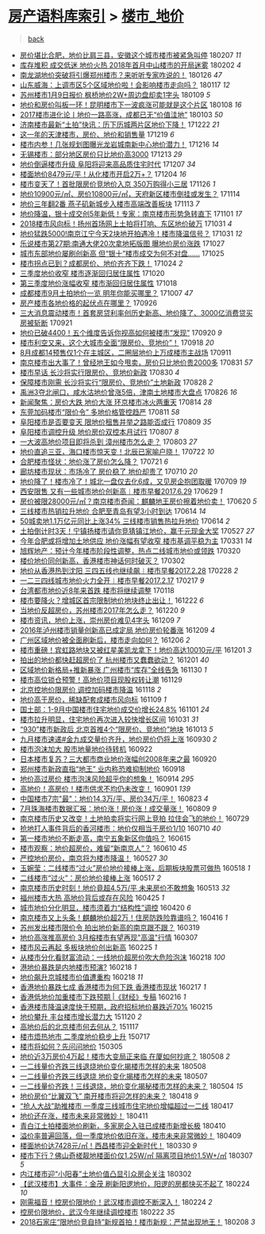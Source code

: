 [房产语料库索引](../../README.md)  > [楼市_地价](楼市_地价.md)
====
> [back](../README.md)

- [房价堪比合肥，地价比肩三县，安徽这个城市楼市被紧急叫停](http://jkwz.applinzi.com/ittc/7067484651071734790.html#%E6%88%BF%E4%BB%B7%E5%A0%AA%E6%AF%94%E5%90%88%E8%82%A5%EF%BC%8C%E5%9C%B0%E4%BB%B7%E6%AF%94%E8%82%A9%E4%B8%89%E5%8E%BF%EF%BC%8C%E5%AE%89%E5%BE%BD%E8%BF%99%E4%B8%AA%E5%9F%8E%E5%B8%82%E6%A5%BC%E5%B8%82%E8%A2%AB%E7%B4%A7%E6%80%A5%E5%8F%AB%E5%81%9C) 180207 *11* 
- [库存堆积 成交低迷 地价火热 2018年首月中山楼市的开局迷雾](http://jkwz.applinzi.com/ittc/7065445100434228230.html#%E5%BA%93%E5%AD%98%E5%A0%86%E7%A7%AF+%E6%88%90%E4%BA%A4%E4%BD%8E%E8%BF%B7+%E5%9C%B0%E4%BB%B7%E7%81%AB%E7%83%AD+2018%E5%B9%B4%E9%A6%96%E6%9C%88%E4%B8%AD%E5%B1%B1%E6%A5%BC%E5%B8%82%E7%9A%84%E5%BC%80%E5%B1%80%E8%BF%B7%E9%9B%BE) 180202 *4* 
- [南龙湖地价突破将引爆郑州楼市？来听听专家咋说的！](http://jkwz.applinzi.com/ittc/7062474820183147526.html#%E5%8D%97%E9%BE%99%E6%B9%96%E5%9C%B0%E4%BB%B7%E7%AA%81%E7%A0%B4%E5%B0%86%E5%BC%95%E7%88%86%E9%83%91%E5%B7%9E%E6%A5%BC%E5%B8%82%EF%BC%9F%E6%9D%A5%E5%90%AC%E5%90%AC%E4%B8%93%E5%AE%B6%E5%92%8B%E8%AF%B4%E7%9A%84%EF%BC%81) 180126 *47* 
- [山东威海：上调市区5个区域地价啦！会影响楼市走向吗？](http://jkwz.applinzi.com/ittc/7059493993467872272.html#%E5%B1%B1%E4%B8%9C%E5%A8%81%E6%B5%B7%EF%BC%9A%E4%B8%8A%E8%B0%83%E5%B8%82%E5%8C%BA5%E4%B8%AA%E5%8C%BA%E5%9F%9F%E5%9C%B0%E4%BB%B7%E5%95%A6%EF%BC%81%E4%BC%9A%E5%BD%B1%E5%93%8D%E6%A5%BC%E5%B8%82%E8%B5%B0%E5%90%91%E5%90%97%EF%BC%9F) 180117 *12* 
- [苏州楼市1月9日报价 枫桥地价2W+周边盘却卖1字头](http://jkwz.applinzi.com/ittc/7056488926548591623.html#%E8%8B%8F%E5%B7%9E%E6%A5%BC%E5%B8%821%E6%9C%889%E6%97%A5%E6%8A%A5%E4%BB%B7+%E6%9E%AB%E6%A1%A5%E5%9C%B0%E4%BB%B72W%2B%E5%91%A8%E8%BE%B9%E7%9B%98%E5%8D%B4%E5%8D%961%E5%AD%97%E5%A4%B4) 180109 *5* 
- [地价和房价叫板一环！昆明楼市下一波疯涨可能就是这个片区](http://jkwz.applinzi.com/ittc/7056189653349041159.html#%E5%9C%B0%E4%BB%B7%E5%92%8C%E6%88%BF%E4%BB%B7%E5%8F%AB%E6%9D%BF%E4%B8%80%E7%8E%AF%EF%BC%81%E6%98%86%E6%98%8E%E6%A5%BC%E5%B8%82%E4%B8%8B%E4%B8%80%E6%B3%A2%E7%96%AF%E6%B6%A8%E5%8F%AF%E8%83%BD%E5%B0%B1%E6%98%AF%E8%BF%99%E4%B8%AA%E7%89%87%E5%8C%BA) 180108 *16* 
- [2017楼市进化论丨地价一路高涨，成都已无“价值洼地”](http://jkwz.applinzi.com/ittc/7054457093728240657.html#2017%E6%A5%BC%E5%B8%82%E8%BF%9B%E5%8C%96%E8%AE%BA%E4%B8%A8%E5%9C%B0%E4%BB%B7%E4%B8%80%E8%B7%AF%E9%AB%98%E6%B6%A8%EF%BC%8C%E6%88%90%E9%83%BD%E5%B7%B2%E6%97%A0%E2%80%9C%E4%BB%B7%E5%80%BC%E6%B4%BC%E5%9C%B0%E2%80%9D) 180103 *50* 
- [济南楼市最新“土拍”快讯：历下历城两片区地价下降！](http://jkwz.applinzi.com/ittc/7049982452984972304.html#%E6%B5%8E%E5%8D%97%E6%A5%BC%E5%B8%82%E6%9C%80%E6%96%B0%E2%80%9C%E5%9C%9F%E6%8B%8D%E2%80%9D%E5%BF%AB%E8%AE%AF%EF%BC%9A%E5%8E%86%E4%B8%8B%E5%8E%86%E5%9F%8E%E4%B8%A4%E7%89%87%E5%8C%BA%E5%9C%B0%E4%BB%B7%E4%B8%8B%E9%99%8D%EF%BC%81) 171222 *21* 
- [这一年的天津楼市，房价、地价和销售量](http://jkwz.applinzi.com/ittc/7048734616070915088.html#%E8%BF%99%E4%B8%80%E5%B9%B4%E7%9A%84%E5%A4%A9%E6%B4%A5%E6%A5%BC%E5%B8%82%EF%BC%8C%E6%88%BF%E4%BB%B7%E3%80%81%E5%9C%B0%E4%BB%B7%E5%92%8C%E9%94%80%E5%94%AE%E9%87%8F) 171219 *6* 
- [楼市内参！几张规划图曝光龙岩城南新中心地价潜力！](http://jkwz.applinzi.com/ittc/7047616716010423313.html#%E6%A5%BC%E5%B8%82%E5%86%85%E5%8F%82%EF%BC%81%E5%87%A0%E5%BC%A0%E8%A7%84%E5%88%92%E5%9B%BE%E6%9B%9D%E5%85%89%E9%BE%99%E5%B2%A9%E5%9F%8E%E5%8D%97%E6%96%B0%E4%B8%AD%E5%BF%83%E5%9C%B0%E4%BB%B7%E6%BD%9C%E5%8A%9B%EF%BC%81) 171216 *14* 
- [无锡楼市：部分地区房价只比地价高3000](http://jkwz.applinzi.com/ittc/7046530255152481297.html#%E6%97%A0%E9%94%A1%E6%A5%BC%E5%B8%82%EF%BC%9A%E9%83%A8%E5%88%86%E5%9C%B0%E5%8C%BA%E6%88%BF%E4%BB%B7%E5%8F%AA%E6%AF%94%E5%9C%B0%E4%BB%B7%E9%AB%983000) 171213 *29* 
- [地价倒逼楼市升级 阜阳将迎来高品质住宅时代](http://jkwz.applinzi.com/ittc/7044355393810072593.html#%E5%9C%B0%E4%BB%B7%E5%80%92%E9%80%BC%E6%A5%BC%E5%B8%82%E5%8D%87%E7%BA%A7+%E9%98%9C%E9%98%B3%E5%B0%86%E8%BF%8E%E6%9D%A5%E9%AB%98%E5%93%81%E8%B4%A8%E4%BD%8F%E5%AE%85%E6%97%B6%E4%BB%A3) 171207 *34* 
- [楼面地价8479元/平！从化楼市开启2万+？](http://jkwz.applinzi.com/ittc/7043283920743826449.html#%E6%A5%BC%E9%9D%A2%E5%9C%B0%E4%BB%B78479%E5%85%83%2F%E5%B9%B3%EF%BC%81%E4%BB%8E%E5%8C%96%E6%A5%BC%E5%B8%82%E5%BC%80%E5%90%AF2%E4%B8%87%2B%EF%BC%9F) 171204 *16* 
- [楼市变天了！首批限房价竞地价入京 350万购得小三居](http://jkwz.applinzi.com/ittc/7040299680280347664.html#%E6%A5%BC%E5%B8%82%E5%8F%98%E5%A4%A9%E4%BA%86%EF%BC%81%E9%A6%96%E6%89%B9%E9%99%90%E6%88%BF%E4%BB%B7%E7%AB%9E%E5%9C%B0%E4%BB%B7%E5%85%A5%E4%BA%AC+350%E4%B8%87%E8%B4%AD%E5%BE%97%E5%B0%8F%E4%B8%89%E5%B1%85) 171126 *1* 
- [地价10900元/㎡、房价10800元/㎡，天府新区楼市倒挂或发生？](http://jkwz.applinzi.com/ittc/7035852676078765073.html#%E5%9C%B0%E4%BB%B710900%E5%85%83%2F%E3%8E%A1%E3%80%81%E6%88%BF%E4%BB%B710800%E5%85%83%2F%E3%8E%A1%EF%BC%8C%E5%A4%A9%E5%BA%9C%E6%96%B0%E5%8C%BA%E6%A5%BC%E5%B8%82%E5%80%92%E6%8C%82%E6%88%96%E5%8F%91%E7%94%9F%EF%BC%9F) 171114  
- [地价三年翻2番 燕子矶新城步入楼市高端改善板块](http://jkwz.applinzi.com/ittc/7035487577438684176.html#%E5%9C%B0%E4%BB%B7%E4%B8%89%E5%B9%B4%E7%BF%BB2%E7%95%AA+%E7%87%95%E5%AD%90%E7%9F%B6%E6%96%B0%E5%9F%8E%E6%AD%A5%E5%85%A5%E6%A5%BC%E5%B8%82%E9%AB%98%E7%AB%AF%E6%94%B9%E5%96%84%E6%9D%BF%E5%9D%97) 171113 *7* 
- [地价降温，银十成交创5年新低！专家：南京楼市形势急转直下](http://jkwz.applinzi.com/ittc/7030992514255946769.html#%E5%9C%B0%E4%BB%B7%E9%99%8D%E6%B8%A9%EF%BC%8C%E9%93%B6%E5%8D%81%E6%88%90%E4%BA%A4%E5%88%9B5%E5%B9%B4%E6%96%B0%E4%BD%8E%EF%BC%81%E4%B8%93%E5%AE%B6%EF%BC%9A%E5%8D%97%E4%BA%AC%E6%A5%BC%E5%B8%82%E5%BD%A2%E5%8A%BF%E6%80%A5%E8%BD%AC%E7%9B%B4%E4%B8%8B) 171101 *17* 
- [2018楼市风向标！扬州首场网上土拍将打响、东区地价破万](http://jkwz.applinzi.com/ittc/7030631808817955856.html#2018%E6%A5%BC%E5%B8%82%E9%A3%8E%E5%90%91%E6%A0%87%EF%BC%81%E6%89%AC%E5%B7%9E%E9%A6%96%E5%9C%BA%E7%BD%91%E4%B8%8A%E5%9C%9F%E6%8B%8D%E5%B0%86%E6%89%93%E5%93%8D%E3%80%81%E4%B8%9C%E5%8C%BA%E5%9C%B0%E4%BB%B7%E7%A0%B4%E4%B8%87) 171031 *4* 
- [地价猛跌5000!南京江宁今天2块地开拍遇冷！楼市降温信号？](http://jkwz.applinzi.com/ittc/7030620136866841617.html#%E5%9C%B0%E4%BB%B7%E7%8C%9B%E8%B7%8C5000%21%E5%8D%97%E4%BA%AC%E6%B1%9F%E5%AE%81%E4%BB%8A%E5%A4%A92%E5%9D%97%E5%9C%B0%E5%BC%80%E6%8B%8D%E9%81%87%E5%86%B7%EF%BC%81%E6%A5%BC%E5%B8%82%E9%99%8D%E6%B8%A9%E4%BF%A1%E5%8F%B7%EF%BC%9F) 171031 *12* 
- [乐说楼市第27期:南通大佬20次拿地拓版图 曝地价房价涨跌](http://jkwz.applinzi.com/ittc/7029125130599531537.html#%E4%B9%90%E8%AF%B4%E6%A5%BC%E5%B8%82%E7%AC%AC27%E6%9C%9F%3A%E5%8D%97%E9%80%9A%E5%A4%A7%E4%BD%AC20%E6%AC%A1%E6%8B%BF%E5%9C%B0%E6%8B%93%E7%89%88%E5%9B%BE+%E6%9B%9D%E5%9C%B0%E4%BB%B7%E6%88%BF%E4%BB%B7%E6%B6%A8%E8%B7%8C) 171027  
- [城市东部地价屡刷创新高 但“银十”楼市成交为何不对盘……](http://jkwz.applinzi.com/ittc/7028303008121750545.html#%E5%9F%8E%E5%B8%82%E4%B8%9C%E9%83%A8%E5%9C%B0%E4%BB%B7%E5%B1%A1%E5%88%B7%E5%88%9B%E6%96%B0%E9%AB%98+%E4%BD%86%E2%80%9C%E9%93%B6%E5%8D%81%E2%80%9D%E6%A5%BC%E5%B8%82%E6%88%90%E4%BA%A4%E4%B8%BA%E4%BD%95%E4%B8%8D%E5%AF%B9%E7%9B%98%E2%80%A6%E2%80%A6) 171025  
- [楼市拐点已到？成都房价、地价齐齐下跌！](http://jkwz.applinzi.com/ittc/7027935227954070545.html#%E6%A5%BC%E5%B8%82%E6%8B%90%E7%82%B9%E5%B7%B2%E5%88%B0%EF%BC%9F%E6%88%90%E9%83%BD%E6%88%BF%E4%BB%B7%E3%80%81%E5%9C%B0%E4%BB%B7%E9%BD%90%E9%BD%90%E4%B8%8B%E8%B7%8C%EF%BC%81) 171024 *2* 
- [三季度地价收窄 楼市逐渐回归居住属性](http://jkwz.applinzi.com/ittc/7026490953051931664.html#%E4%B8%89%E5%AD%A3%E5%BA%A6%E5%9C%B0%E4%BB%B7%E6%94%B6%E7%AA%84+%E6%A5%BC%E5%B8%82%E9%80%90%E6%B8%90%E5%9B%9E%E5%BD%92%E5%B1%85%E4%BD%8F%E5%B1%9E%E6%80%A7) 171020  
- [第三季度地价涨幅收窄 楼市渐回归居住属性](http://jkwz.applinzi.com/ittc/7025709647414166544.html#%E7%AC%AC%E4%B8%89%E5%AD%A3%E5%BA%A6%E5%9C%B0%E4%BB%B7%E6%B6%A8%E5%B9%85%E6%94%B6%E7%AA%84+%E6%A5%BC%E5%B8%82%E6%B8%90%E5%9B%9E%E5%BD%92%E5%B1%85%E4%BD%8F%E5%B1%9E%E6%80%A7) 171018  
- [成都楼市9月土拍地价一览 明年你能买哪里？](http://jkwz.applinzi.com/ittc/7021587310469186576.html#%E6%88%90%E9%83%BD%E6%A5%BC%E5%B8%829%E6%9C%88%E5%9C%9F%E6%8B%8D%E5%9C%B0%E4%BB%B7%E4%B8%80%E8%A7%88+%E6%98%8E%E5%B9%B4%E4%BD%A0%E8%83%BD%E4%B9%B0%E5%93%AA%E9%87%8C%EF%BC%9F) 171007 *47* 
- [房产楼市各地价格的起伏点在哪里？](http://jkwz.applinzi.com/ittc/7017526991685944337.html#%E6%88%BF%E4%BA%A7%E6%A5%BC%E5%B8%82%E5%90%84%E5%9C%B0%E4%BB%B7%E6%A0%BC%E7%9A%84%E8%B5%B7%E4%BC%8F%E7%82%B9%E5%9C%A8%E5%93%AA%E9%87%8C%EF%BC%9F) 170926  
- [三大消息震动楼市！首套房贷利率创历史新高、地价降了、3000亿消费贷买房被斩断](http://jkwz.applinzi.com/ittc/7015676422302204945.html#%E4%B8%89%E5%A4%A7%E6%B6%88%E6%81%AF%E9%9C%87%E5%8A%A8%E6%A5%BC%E5%B8%82%EF%BC%81%E9%A6%96%E5%A5%97%E6%88%BF%E8%B4%B7%E5%88%A9%E7%8E%87%E5%88%9B%E5%8E%86%E5%8F%B2%E6%96%B0%E9%AB%98%E3%80%81%E5%9C%B0%E4%BB%B7%E9%99%8D%E4%BA%86%E3%80%813000%E4%BA%BF%E6%B6%88%E8%B4%B9%E8%B4%B7%E4%B9%B0%E6%88%BF%E8%A2%AB%E6%96%A9%E6%96%AD) 170921  
- [地价已破4400！五个维度告诉你视高如何被楼市“发现”](http://jkwz.applinzi.com/ittc/7015341821822239760.html#%E5%9C%B0%E4%BB%B7%E5%B7%B2%E7%A0%B44400%EF%BC%81%E4%BA%94%E4%B8%AA%E7%BB%B4%E5%BA%A6%E5%91%8A%E8%AF%89%E4%BD%A0%E8%A7%86%E9%AB%98%E5%A6%82%E4%BD%95%E8%A2%AB%E6%A5%BC%E5%B8%82%E2%80%9C%E5%8F%91%E7%8E%B0%E2%80%9D) 170920 *9* 
- [楼市利空又来，这个大城市全面“限房价、竞地价”！](http://jkwz.applinzi.com/ittc/7013638123358258193.html#%E6%A5%BC%E5%B8%82%E5%88%A9%E7%A9%BA%E5%8F%88%E6%9D%A5%EF%BC%8C%E8%BF%99%E4%B8%AA%E5%A4%A7%E5%9F%8E%E5%B8%82%E5%85%A8%E9%9D%A2%E2%80%9C%E9%99%90%E6%88%BF%E4%BB%B7%E3%80%81%E7%AB%9E%E5%9C%B0%E4%BB%B7%E2%80%9D%EF%BC%81) 170918 *20* 
- [8月成都14预售仅1个在主城区，二圈层地价上万成楼市主战场](http://jkwz.applinzi.com/ittc/7012105764662150161.html#8%E6%9C%88%E6%88%90%E9%83%BD14%E9%A2%84%E5%94%AE%E4%BB%851%E4%B8%AA%E5%9C%A8%E4%B8%BB%E5%9F%8E%E5%8C%BA%EF%BC%8C%E4%BA%8C%E5%9C%88%E5%B1%82%E5%9C%B0%E4%BB%B7%E4%B8%8A%E4%B8%87%E6%88%90%E6%A5%BC%E5%B8%82%E4%B8%BB%E6%88%98%E5%9C%BA) 170911  
- [南京楼市出大事了！曾经地王如今甩卖，房价只比地价贵2000多](http://jkwz.applinzi.com/ittc/7007921127916307472.html#%E5%8D%97%E4%BA%AC%E6%A5%BC%E5%B8%82%E5%87%BA%E5%A4%A7%E4%BA%8B%E4%BA%86%EF%BC%81%E6%9B%BE%E7%BB%8F%E5%9C%B0%E7%8E%8B%E5%A6%82%E4%BB%8A%E7%94%A9%E5%8D%96%EF%BC%8C%E6%88%BF%E4%BB%B7%E5%8F%AA%E6%AF%94%E5%9C%B0%E4%BB%B7%E8%B4%B52000%E5%A4%9A) 170831 *57* 
- [楼市早话 长沙将实行限房价、竞地价新政](http://jkwz.applinzi.com/ittc/7007532515777315857.html#%E6%A5%BC%E5%B8%82%E6%97%A9%E8%AF%9D+%E9%95%BF%E6%B2%99%E5%B0%86%E5%AE%9E%E8%A1%8C%E9%99%90%E6%88%BF%E4%BB%B7%E3%80%81%E7%AB%9E%E5%9C%B0%E4%BB%B7%E6%96%B0%E6%94%BF) 170830 *4* 
- [保障楼市刚需 长沙将实行“限房价、竞地价”土地新政](http://jkwz.applinzi.com/ittc/7006961435165590544.html#%E4%BF%9D%E9%9A%9C%E6%A5%BC%E5%B8%82%E5%88%9A%E9%9C%80+%E9%95%BF%E6%B2%99%E5%B0%86%E5%AE%9E%E8%A1%8C%E2%80%9C%E9%99%90%E6%88%BF%E4%BB%B7%E3%80%81%E7%AB%9E%E5%9C%B0%E4%BB%B7%E2%80%9D%E5%9C%9F%E5%9C%B0%E6%96%B0%E6%94%BF) 170828 *2* 
- [禹洲3夺北闸口，咸水沽地价曾涨5倍，津南土地楼市大盘点](http://jkwz.applinzi.com/ittc/7006045073207460881.html#%E7%A6%B9%E6%B4%B23%E5%A4%BA%E5%8C%97%E9%97%B8%E5%8F%A3%EF%BC%8C%E5%92%B8%E6%B0%B4%E6%B2%BD%E5%9C%B0%E4%BB%B7%E6%9B%BE%E6%B6%A85%E5%80%8D%EF%BC%8C%E6%B4%A5%E5%8D%97%E5%9C%9F%E5%9C%B0%E6%A5%BC%E5%B8%82%E5%A4%A7%E7%9B%98%E7%82%B9) 170826 *16* 
- [新闻聚焦：房价大跌 地价大涨 环京楼市冰火两重天](http://jkwz.applinzi.com/ittc/7001614769214456848.html#%E6%96%B0%E9%97%BB%E8%81%9A%E7%84%A6%EF%BC%9A%E6%88%BF%E4%BB%B7%E5%A4%A7%E8%B7%8C+%E5%9C%B0%E4%BB%B7%E5%A4%A7%E6%B6%A8+%E7%8E%AF%E4%BA%AC%E6%A5%BC%E5%B8%82%E5%86%B0%E7%81%AB%E4%B8%A4%E9%87%8D%E5%A4%A9) 170814 *28* 
- [东莞加码楼市“限价令” 多地价格管控趋严](http://jkwz.applinzi.com/ittc/7000615013281432592.html#%E4%B8%9C%E8%8E%9E%E5%8A%A0%E7%A0%81%E6%A5%BC%E5%B8%82%E2%80%9C%E9%99%90%E4%BB%B7%E4%BB%A4%E2%80%9D+%E5%A4%9A%E5%9C%B0%E4%BB%B7%E6%A0%BC%E7%AE%A1%E6%8E%A7%E8%B6%8B%E4%B8%A5) 170811 *58* 
- [阜阳楼市是否要变天 限地价租售并举之路能否成行](http://jkwz.applinzi.com/ittc/6999722502539183120.html#%E9%98%9C%E9%98%B3%E6%A5%BC%E5%B8%82%E6%98%AF%E5%90%A6%E8%A6%81%E5%8F%98%E5%A4%A9+%E9%99%90%E5%9C%B0%E4%BB%B7%E7%A7%9F%E5%94%AE%E5%B9%B6%E4%B8%BE%E4%B9%8B%E8%B7%AF%E8%83%BD%E5%90%A6%E6%88%90%E8%A1%8C) 170809 *35* 
- [阜阳楼市调控升级 地价房价双控本月试行](http://jkwz.applinzi.com/ittc/6999139743856854032.html#%E9%98%9C%E9%98%B3%E6%A5%BC%E5%B8%82%E8%B0%83%E6%8E%A7%E5%8D%87%E7%BA%A7+%E5%9C%B0%E4%BB%B7%E6%88%BF%E4%BB%B7%E5%8F%8C%E6%8E%A7%E6%9C%AC%E6%9C%88%E8%AF%95%E8%A1%8C) 170807 *8* 
- [一大波高地价项目即将杀到 漳州楼市怎么走？](http://jkwz.applinzi.com/ittc/6997583824433972241.html#%E4%B8%80%E5%A4%A7%E6%B3%A2%E9%AB%98%E5%9C%B0%E4%BB%B7%E9%A1%B9%E7%9B%AE%E5%8D%B3%E5%B0%86%E6%9D%80%E5%88%B0+%E6%BC%B3%E5%B7%9E%E6%A5%BC%E5%B8%82%E6%80%8E%E4%B9%88%E8%B5%B0%EF%BC%9F) 170803 *27* 
- [地价直追三亚，海口楼市惊天变！北辰已家喻户晓！](http://jkwz.applinzi.com/ittc/6993259472561374225.html#%E5%9C%B0%E4%BB%B7%E7%9B%B4%E8%BF%BD%E4%B8%89%E4%BA%9A%EF%BC%8C%E6%B5%B7%E5%8F%A3%E6%A5%BC%E5%B8%82%E6%83%8A%E5%A4%A9%E5%8F%98%EF%BC%81%E5%8C%97%E8%BE%B0%E5%B7%B2%E5%AE%B6%E5%96%BB%E6%88%B7%E6%99%93%EF%BC%81) 170722 *10* 
- [合肥楼市怪状：地价涨了房价怎么降？](http://jkwz.applinzi.com/ittc/6992835756123751441.html#%E5%90%88%E8%82%A5%E6%A5%BC%E5%B8%82%E6%80%AA%E7%8A%B6%EF%BC%9A%E5%9C%B0%E4%BB%B7%E6%B6%A8%E4%BA%86%E6%88%BF%E4%BB%B7%E6%80%8E%E4%B9%88%E9%99%8D%EF%BC%9F) 170721 *6* 
- [廊坊楼市现状：市场冷了 房价稳了 地价却贵了](http://jkwz.applinzi.com/ittc/6988597443120595984.html#%E5%BB%8A%E5%9D%8A%E6%A5%BC%E5%B8%82%E7%8E%B0%E7%8A%B6%EF%BC%9A%E5%B8%82%E5%9C%BA%E5%86%B7%E4%BA%86+%E6%88%BF%E4%BB%B7%E7%A8%B3%E4%BA%86+%E5%9C%B0%E4%BB%B7%E5%8D%B4%E8%B4%B5%E4%BA%86) 170710 *20* 
- [地价降了！楼市冷了！城北一盘仅去化6成，又见房企抱团取暖](http://jkwz.applinzi.com/ittc/6988442365155869701.html#%E5%9C%B0%E4%BB%B7%E9%99%8D%E4%BA%86%EF%BC%81%E6%A5%BC%E5%B8%82%E5%86%B7%E4%BA%86%EF%BC%81%E5%9F%8E%E5%8C%97%E4%B8%80%E7%9B%98%E4%BB%85%E5%8E%BB%E5%8C%966%E6%88%90%EF%BC%8C%E5%8F%88%E8%A7%81%E6%88%BF%E4%BC%81%E6%8A%B1%E5%9B%A2%E5%8F%96%E6%9A%96) 170709 *19* 
- [西安限售 又有一些城市地价创新高︱楼市早餐2017.6.29](http://jkwz.applinzi.com/ittc/6984547774010754053.html#%E8%A5%BF%E5%AE%89%E9%99%90%E5%94%AE+%E5%8F%88%E6%9C%89%E4%B8%80%E4%BA%9B%E5%9F%8E%E5%B8%82%E5%9C%B0%E4%BB%B7%E5%88%9B%E6%96%B0%E9%AB%98%EF%B8%B1%E6%A5%BC%E5%B8%82%E6%97%A9%E9%A4%902017.6.29) 170629 *1* 
- [房价被限28000元/㎡？南京楼市奇闻：麒麟地王房价擦着地价卖！](http://jkwz.applinzi.com/ittc/6981308004128261125.html#%E6%88%BF%E4%BB%B7%E8%A2%AB%E9%99%9028000%E5%85%83%2F%E3%8E%A1%EF%BC%9F%E5%8D%97%E4%BA%AC%E6%A5%BC%E5%B8%82%E5%A5%87%E9%97%BB%EF%BC%9A%E9%BA%92%E9%BA%9F%E5%9C%B0%E7%8E%8B%E6%88%BF%E4%BB%B7%E6%93%A6%E7%9D%80%E5%9C%B0%E4%BB%B7%E5%8D%96%EF%BC%81) 170620 *5* 
- [三线楼市热销拉升地价 合肥至青岛有望3小时到达](http://jkwz.applinzi.com/ittc/6978948868807853061.html#%E4%B8%89%E7%BA%BF%E6%A5%BC%E5%B8%82%E7%83%AD%E9%94%80%E6%8B%89%E5%8D%87%E5%9C%B0%E4%BB%B7+%E5%90%88%E8%82%A5%E8%87%B3%E9%9D%92%E5%B2%9B%E6%9C%89%E6%9C%9B3%E5%B0%8F%E6%97%B6%E5%88%B0%E8%BE%BE) 170614 *14* 
- [50城卖地1.1万亿元同比上涨34% 三线楼市销售热拉升地价](http://jkwz.applinzi.com/ittc/6978905158925681669.html#50%E5%9F%8E%E5%8D%96%E5%9C%B01.1%E4%B8%87%E4%BA%BF%E5%85%83%E5%90%8C%E6%AF%94%E4%B8%8A%E6%B6%A834%25+%E4%B8%89%E7%BA%BF%E6%A5%BC%E5%B8%82%E9%94%80%E5%94%AE%E7%83%AD%E6%8B%89%E5%8D%87%E5%9C%B0%E4%BB%B7) 170614 *2* 
- [土拍倒计时3天！宁镇扬楼市请你竞猜镇江地价，赢千元现金大奖](http://jkwz.applinzi.com/ittc/6972483264328500229.html#%E5%9C%9F%E6%8B%8D%E5%80%92%E8%AE%A1%E6%97%B63%E5%A4%A9%EF%BC%81%E5%AE%81%E9%95%87%E6%89%AC%E6%A5%BC%E5%B8%82%E8%AF%B7%E4%BD%A0%E7%AB%9E%E7%8C%9C%E9%95%87%E6%B1%9F%E5%9C%B0%E4%BB%B7%EF%BC%8C%E8%B5%A2%E5%8D%83%E5%85%83%E7%8E%B0%E9%87%91%E5%A4%A7%E5%A5%96) 170527 *27* 
- [今年合肥或将增加土地供应 地价涨幅有望收窄 楼市基调平稳为主](http://jkwz.applinzi.com/ittc/6951213593759581188.html#%E4%BB%8A%E5%B9%B4%E5%90%88%E8%82%A5%E6%88%96%E5%B0%86%E5%A2%9E%E5%8A%A0%E5%9C%9F%E5%9C%B0%E4%BE%9B%E5%BA%94+%E5%9C%B0%E4%BB%B7%E6%B6%A8%E5%B9%85%E6%9C%89%E6%9C%9B%E6%94%B6%E7%AA%84+%E6%A5%BC%E5%B8%82%E5%9F%BA%E8%B0%83%E5%B9%B3%E7%A8%B3%E4%B8%BA%E4%B8%BB) 170331 *14* 
- [旭辉地产：预计今年楼市阶段性调整，热点二线城市地价或领跌](http://jkwz.applinzi.com/ittc/6947226698302096389.html#%E6%97%AD%E8%BE%89%E5%9C%B0%E4%BA%A7%EF%BC%9A%E9%A2%84%E8%AE%A1%E4%BB%8A%E5%B9%B4%E6%A5%BC%E5%B8%82%E9%98%B6%E6%AE%B5%E6%80%A7%E8%B0%83%E6%95%B4%EF%BC%8C%E7%83%AD%E7%82%B9%E4%BA%8C%E7%BA%BF%E5%9F%8E%E5%B8%82%E5%9C%B0%E4%BB%B7%E6%88%96%E9%A2%86%E8%B7%8C) 170320  
- [楼价地价同创新高，香港楼市神话何时破灭？](http://jkwz.applinzi.com/ittc/6940420259159999493.html#%E6%A5%BC%E4%BB%B7%E5%9C%B0%E4%BB%B7%E5%90%8C%E5%88%9B%E6%96%B0%E9%AB%98%EF%BC%8C%E9%A6%99%E6%B8%AF%E6%A5%BC%E5%B8%82%E7%A5%9E%E8%AF%9D%E4%BD%95%E6%97%B6%E7%A0%B4%E7%81%AD%EF%BC%9F) 170302  
- [地价从香港热到沈阳 三四五线也继续飙︱楼市早餐2017.2.28](http://jkwz.applinzi.com/ittc/6939794257866130437.html#%E5%9C%B0%E4%BB%B7%E4%BB%8E%E9%A6%99%E6%B8%AF%E7%83%AD%E5%88%B0%E6%B2%88%E9%98%B3+%E4%B8%89%E5%9B%9B%E4%BA%94%E7%BA%BF%E4%B9%9F%E7%BB%A7%E7%BB%AD%E9%A3%99%EF%B8%B1%E6%A5%BC%E5%B8%82%E6%97%A9%E9%A4%902017.2.28) 170228 *2* 
- [一二三四线城市地价火力全开︱楼市早餐2017.2.17](http://jkwz.applinzi.com/ittc/6935569075676906500.html#%E4%B8%80%E4%BA%8C%E4%B8%89%E5%9B%9B%E7%BA%BF%E5%9F%8E%E5%B8%82%E5%9C%B0%E4%BB%B7%E7%81%AB%E5%8A%9B%E5%85%A8%E5%BC%80%EF%B8%B1%E6%A5%BC%E5%B8%82%E6%97%A9%E9%A4%902017.2.17) 170217 *9* 
- [台湾都市地价近8年来首跌 楼市将继续调整](http://jkwz.applinzi.com/ittc/6924488608705938436.html#%E5%8F%B0%E6%B9%BE%E9%83%BD%E5%B8%82%E5%9C%B0%E4%BB%B7%E8%BF%918%E5%B9%B4%E6%9D%A5%E9%A6%96%E8%B7%8C+%E6%A5%BC%E5%B8%82%E5%B0%86%E7%BB%A7%E7%BB%AD%E8%B0%83%E6%95%B4) 170118  
- [楼市要降火？增城区首宗限制地价地块终止出让！](http://jkwz.applinzi.com/ittc/6914367438119781380.html#%E6%A5%BC%E5%B8%82%E8%A6%81%E9%99%8D%E7%81%AB%EF%BC%9F%E5%A2%9E%E5%9F%8E%E5%8C%BA%E9%A6%96%E5%AE%97%E9%99%90%E5%88%B6%E5%9C%B0%E4%BB%B7%E5%9C%B0%E5%9D%97%E7%BB%88%E6%AD%A2%E5%87%BA%E8%AE%A9%EF%BC%81) 161222 *6* 
- [当地价反超房价，苏州楼市2017年怎么走？](http://jkwz.applinzi.com/ittc/6913738510132839428.html#%E5%BD%93%E5%9C%B0%E4%BB%B7%E5%8F%8D%E8%B6%85%E6%88%BF%E4%BB%B7%EF%BC%8C%E8%8B%8F%E5%B7%9E%E6%A5%BC%E5%B8%822017%E5%B9%B4%E6%80%8E%E4%B9%88%E8%B5%B0%EF%BC%9F) 161220 *9* 
- [楼市资讯，地价上涨，崇州房价难见4字头](http://jkwz.applinzi.com/ittc/6909560788011713540.html#%E6%A5%BC%E5%B8%82%E8%B5%84%E8%AE%AF%EF%BC%8C%E5%9C%B0%E4%BB%B7%E4%B8%8A%E6%B6%A8%EF%BC%8C%E5%B4%87%E5%B7%9E%E6%88%BF%E4%BB%B7%E9%9A%BE%E8%A7%814%E5%AD%97%E5%A4%B4) 161209 *7* 
- [2016年泸州楼市销量创新高已成定局 地价房价轮番涨](http://jkwz.applinzi.com/ittc/6909559779881387012.html#2016%E5%B9%B4%E6%B3%B8%E5%B7%9E%E6%A5%BC%E5%B8%82%E9%94%80%E9%87%8F%E5%88%9B%E6%96%B0%E9%AB%98%E5%B7%B2%E6%88%90%E5%AE%9A%E5%B1%80+%E5%9C%B0%E4%BB%B7%E6%88%BF%E4%BB%B7%E8%BD%AE%E7%95%AA%E6%B6%A8) 161209 *4* 
- [广州区域地价被全面刷新后，楼市走向如何？](http://jkwz.applinzi.com/ittc/6908454673819632645.html#%E5%B9%BF%E5%B7%9E%E5%8C%BA%E5%9F%9F%E5%9C%B0%E4%BB%B7%E8%A2%AB%E5%85%A8%E9%9D%A2%E5%88%B7%E6%96%B0%E5%90%8E%EF%BC%8C%E6%A5%BC%E5%B8%82%E8%B5%B0%E5%90%91%E5%A6%82%E4%BD%95%EF%BC%9F) 161206 *2* 
- [楼市重磅！宾虹路地块又被红星美凯龙拿下！地价高达10010元/平](http://jkwz.applinzi.com/ittc/6906704279116448773.html#%E6%A5%BC%E5%B8%82%E9%87%8D%E7%A3%85%EF%BC%81%E5%AE%BE%E8%99%B9%E8%B7%AF%E5%9C%B0%E5%9D%97%E5%8F%88%E8%A2%AB%E7%BA%A2%E6%98%9F%E7%BE%8E%E5%87%AF%E9%BE%99%E6%8B%BF%E4%B8%8B%EF%BC%81%E5%9C%B0%E4%BB%B7%E9%AB%98%E8%BE%BE10010%E5%85%83%2F%E5%B9%B3) 161201 *3* 
- [拍出的地价都快赶超房价了 杭州楼市又蠢蠢欲动？](http://jkwz.applinzi.com/ittc/6906578087260455940.html#%E6%8B%8D%E5%87%BA%E7%9A%84%E5%9C%B0%E4%BB%B7%E9%83%BD%E5%BF%AB%E8%B5%B6%E8%B6%85%E6%88%BF%E4%BB%B7%E4%BA%86+%E6%9D%AD%E5%B7%9E%E6%A5%BC%E5%B8%82%E5%8F%88%E8%A0%A2%E8%A0%A2%E6%AC%B2%E5%8A%A8%EF%BC%9F) 161201 *40* 
- [区域地价新格局+推新暴涨 广州楼市“库存”全线告急](http://jkwz.applinzi.com/ittc/6906323582157587461.html#%E5%8C%BA%E5%9F%9F%E5%9C%B0%E4%BB%B7%E6%96%B0%E6%A0%BC%E5%B1%80%2B%E6%8E%A8%E6%96%B0%E6%9A%B4%E6%B6%A8+%E5%B9%BF%E5%B7%9E%E6%A5%BC%E5%B8%82%E2%80%9C%E5%BA%93%E5%AD%98%E2%80%9D%E5%85%A8%E7%BA%BF%E5%91%8A%E6%80%A5) 161130 *1* 
- [楼市高位锁仓预警！高地价项目现股权转让潮](http://jkwz.applinzi.com/ittc/6905861359924675588.html#%E6%A5%BC%E5%B8%82%E9%AB%98%E4%BD%8D%E9%94%81%E4%BB%93%E9%A2%84%E8%AD%A6%EF%BC%81%E9%AB%98%E5%9C%B0%E4%BB%B7%E9%A1%B9%E7%9B%AE%E7%8E%B0%E8%82%A1%E6%9D%83%E8%BD%AC%E8%AE%A9%E6%BD%AE) 161129  
- [北京控地价限房价 调控加码楼市降温](http://jkwz.applinzi.com/ittc/6901766479669625861.html#%E5%8C%97%E4%BA%AC%E6%8E%A7%E5%9C%B0%E4%BB%B7%E9%99%90%E6%88%BF%E4%BB%B7+%E8%B0%83%E6%8E%A7%E5%8A%A0%E7%A0%81%E6%A5%BC%E5%B8%82%E9%99%8D%E6%B8%A9) 161118 *2* 
- [地价高于房价，稀缺配套成楼市风向标](http://jkwz.applinzi.com/ittc/6898537476628415493.html#%E5%9C%B0%E4%BB%B7%E9%AB%98%E4%BA%8E%E6%88%BF%E4%BB%B7%EF%BC%8C%E7%A8%80%E7%BC%BA%E9%85%8D%E5%A5%97%E6%88%90%E6%A5%BC%E5%B8%82%E9%A3%8E%E5%90%91%E6%A0%87) 161109 *1* 
- [国土部：1-9月中国楼市住宅地价成交价增长24.8%](http://jkwz.applinzi.com/ittc/6895491454373200901.html#%E5%9B%BD%E5%9C%9F%E9%83%A8%EF%BC%9A1-9%E6%9C%88%E4%B8%AD%E5%9B%BD%E6%A5%BC%E5%B8%82%E4%BD%8F%E5%AE%85%E5%9C%B0%E4%BB%B7%E6%88%90%E4%BA%A4%E4%BB%B7%E5%A2%9E%E9%95%BF24.8%25) 161101 *24* 
- [楼市拉升明显，住宅地价再次进入较快增长区间](http://jkwz.applinzi.com/ittc/6895156770502083588.html#%E6%A5%BC%E5%B8%82%E6%8B%89%E5%8D%87%E6%98%8E%E6%98%BE%EF%BC%8C%E4%BD%8F%E5%AE%85%E5%9C%B0%E4%BB%B7%E5%86%8D%E6%AC%A1%E8%BF%9B%E5%85%A5%E8%BE%83%E5%BF%AB%E5%A2%9E%E9%95%BF%E5%8C%BA%E9%97%B4) 161031 *31* 
- [“930”楼市新政后 北京首推4个“限房价、竞地价”地块](http://jkwz.applinzi.com/ittc/6888561186009777156.html#%E2%80%9C930%E2%80%9D%E6%A5%BC%E5%B8%82%E6%96%B0%E6%94%BF%E5%90%8E+%E5%8C%97%E4%BA%AC%E9%A6%96%E6%8E%A84%E4%B8%AA%E2%80%9C%E9%99%90%E6%88%BF%E4%BB%B7%E3%80%81%E7%AB%9E%E5%9C%B0%E4%BB%B7%E2%80%9D%E5%9C%B0%E5%9D%97) 161013 *5* 
- [九月楼市速递#金九成交量价齐升，地价房价仍将上涨](http://jkwz.applinzi.com/ittc/6883777909629649924.html#%E4%B9%9D%E6%9C%88%E6%A5%BC%E5%B8%82%E9%80%9F%E9%80%92%23%E9%87%91%E4%B9%9D%E6%88%90%E4%BA%A4%E9%87%8F%E4%BB%B7%E9%BD%90%E5%8D%87%EF%BC%8C%E5%9C%B0%E4%BB%B7%E6%88%BF%E4%BB%B7%E4%BB%8D%E5%B0%86%E4%B8%8A%E6%B6%A8) 160930 *2* 
- [楼市泡沫加大 股市地量地价待转机](http://jkwz.applinzi.com/ittc/6879476009790866436.html#%E6%A5%BC%E5%B8%82%E6%B3%A1%E6%B2%AB%E5%8A%A0%E5%A4%A7+%E8%82%A1%E5%B8%82%E5%9C%B0%E9%87%8F%E5%9C%B0%E4%BB%B7%E5%BE%85%E8%BD%AC%E6%9C%BA) 160922  
- [日本楼市复苏？三大都市商业地价涨幅创2008年来之最](http://jkwz.applinzi.com/ittc/6879975801574917125.html#%E6%97%A5%E6%9C%AC%E6%A5%BC%E5%B8%82%E5%A4%8D%E8%8B%8F%EF%BC%9F%E4%B8%89%E5%A4%A7%E9%83%BD%E5%B8%82%E5%95%86%E4%B8%9A%E5%9C%B0%E4%BB%B7%E6%B6%A8%E5%B9%85%E5%88%9B2008%E5%B9%B4%E6%9D%A5%E4%B9%8B%E6%9C%80) 160920  
- [郑州楼市新政直指“地王” 业内称恐难抑制地价](http://jkwz.applinzi.com/ittc/6879241464923554821.html#%E9%83%91%E5%B7%9E%E6%A5%BC%E5%B8%82%E6%96%B0%E6%94%BF%E7%9B%B4%E6%8C%87%E2%80%9C%E5%9C%B0%E7%8E%8B%E2%80%9D+%E4%B8%9A%E5%86%85%E7%A7%B0%E6%81%90%E9%9A%BE%E6%8A%91%E5%88%B6%E5%9C%B0%E4%BB%B7) 160918  
- [地价高过房价 楼市泡沫风险超乎你的想象！](http://jkwz.applinzi.com/ittc/6877813436498576388.html#%E5%9C%B0%E4%BB%B7%E9%AB%98%E8%BF%87%E6%88%BF%E4%BB%B7+%E6%A5%BC%E5%B8%82%E6%B3%A1%E6%B2%AB%E9%A3%8E%E9%99%A9%E8%B6%85%E4%B9%8E%E4%BD%A0%E7%9A%84%E6%83%B3%E8%B1%A1%EF%BC%81) 160914 *295* 
- [高地价！高房价！楼市供求不均仍未改变！](http://jkwz.applinzi.com/ittc/6872851997618865156.html#%E9%AB%98%E5%9C%B0%E4%BB%B7%EF%BC%81%E9%AB%98%E6%88%BF%E4%BB%B7%EF%BC%81%E6%A5%BC%E5%B8%82%E4%BE%9B%E6%B1%82%E4%B8%8D%E5%9D%87%E4%BB%8D%E6%9C%AA%E6%94%B9%E5%8F%98%EF%BC%81) 160901 *139* 
- [中国楼市7宗&quot;最&quot;：地价14.3万/平、房价34万/平！](http://jkwz.applinzi.com/ittc/6869593033527526405.html#%E4%B8%AD%E5%9B%BD%E6%A5%BC%E5%B8%827%E5%AE%97%26quot%3B%E6%9C%80%26quot%3B%EF%BC%9A%E5%9C%B0%E4%BB%B714.3%E4%B8%87%2F%E5%B9%B3%E3%80%81%E6%88%BF%E4%BB%B734%E4%B8%87%2F%E5%B9%B3%EF%BC%81) 160823 *4* 
- [7月珠海楼市数据汇报：地价涨！房价涨！成交量涨！](http://jkwz.applinzi.com/ittc/6864360635223245828.html#7%E6%9C%88%E7%8F%A0%E6%B5%B7%E6%A5%BC%E5%B8%82%E6%95%B0%E6%8D%AE%E6%B1%87%E6%8A%A5%EF%BC%9A%E5%9C%B0%E4%BB%B7%E6%B6%A8%EF%BC%81%E6%88%BF%E4%BB%B7%E6%B6%A8%EF%BC%81%E6%88%90%E4%BA%A4%E9%87%8F%E6%B6%A8%EF%BC%81) 160809 *9* 
- [南京楼市历史又改变！土地拍卖将实行网上竞拍 拉住会飞的地价！](http://jkwz.applinzi.com/ittc/6860193502977328132.html#%E5%8D%97%E4%BA%AC%E6%A5%BC%E5%B8%82%E5%8E%86%E5%8F%B2%E5%8F%88%E6%94%B9%E5%8F%98%EF%BC%81%E5%9C%9F%E5%9C%B0%E6%8B%8D%E5%8D%96%E5%B0%86%E5%AE%9E%E8%A1%8C%E7%BD%91%E4%B8%8A%E7%AB%9E%E6%8B%8D+%E6%8B%89%E4%BD%8F%E4%BC%9A%E9%A3%9E%E7%9A%84%E5%9C%B0%E4%BB%B7%EF%BC%81) 160729  
- [抢地打人事件背后的香河楼市：地价仅相当于房价1/10](http://jkwz.applinzi.com/ittc/6853222103163339781.html#%E6%8A%A2%E5%9C%B0%E6%89%93%E4%BA%BA%E4%BA%8B%E4%BB%B6%E8%83%8C%E5%90%8E%E7%9A%84%E9%A6%99%E6%B2%B3%E6%A5%BC%E5%B8%82%EF%BC%9A%E5%9C%B0%E4%BB%B7%E4%BB%85%E7%9B%B8%E5%BD%93%E4%BA%8E%E6%88%BF%E4%BB%B71%2F10) 160710 *40* 
- [第一楼市地价不断走高，南宁五象新区你值吗？](http://jkwz.applinzi.com/ittc/6843859898252919813.html#%E7%AC%AC%E4%B8%80%E6%A5%BC%E5%B8%82%E5%9C%B0%E4%BB%B7%E4%B8%8D%E6%96%AD%E8%B5%B0%E9%AB%98%EF%BC%8C%E5%8D%97%E5%AE%81%E4%BA%94%E8%B1%A1%E6%96%B0%E5%8C%BA%E4%BD%A0%E5%80%BC%E5%90%97%EF%BC%9F) 160615  
- [楼市观察：地价超房价，难留“新南京人”？](http://jkwz.applinzi.com/ittc/6842029222104925189.html#%E6%A5%BC%E5%B8%82%E8%A7%82%E5%AF%9F%EF%BC%9A%E5%9C%B0%E4%BB%B7%E8%B6%85%E6%88%BF%E4%BB%B7%EF%BC%8C%E9%9A%BE%E7%95%99%E2%80%9C%E6%96%B0%E5%8D%97%E4%BA%AC%E4%BA%BA%E2%80%9D%EF%BC%9F) 160610 *45* 
- [严控地价房价，南京将为楼市降温！](http://jkwz.applinzi.com/ittc/6836913038816707588.html#%E4%B8%A5%E6%8E%A7%E5%9C%B0%E4%BB%B7%E6%88%BF%E4%BB%B7%EF%BC%8C%E5%8D%97%E4%BA%AC%E5%B0%86%E4%B8%BA%E6%A5%BC%E5%B8%82%E9%99%8D%E6%B8%A9%EF%BC%81) 160527 *30* 
- [玉婉莹：二线楼市“过火”房价地价接棒上涨，后期板块股票可做热](http://jkwz.applinzi.com/ittc/6833614982155338756.html#%E7%8E%89%E5%A9%89%E8%8E%B9%EF%BC%9A%E4%BA%8C%E7%BA%BF%E6%A5%BC%E5%B8%82%E2%80%9C%E8%BF%87%E7%81%AB%E2%80%9D%E6%88%BF%E4%BB%B7%E5%9C%B0%E4%BB%B7%E6%8E%A5%E6%A3%92%E4%B8%8A%E6%B6%A8%EF%BC%8C%E5%90%8E%E6%9C%9F%E6%9D%BF%E5%9D%97%E8%82%A1%E7%A5%A8%E5%8F%AF%E5%81%9A%E7%83%AD) 160518 *1* 
- [二线楼市“过火”：房价地价接棒上涨](http://jkwz.applinzi.com/ittc/6832993213753066500.html#%E4%BA%8C%E7%BA%BF%E6%A5%BC%E5%B8%82%E2%80%9C%E8%BF%87%E7%81%AB%E2%80%9D%EF%BC%9A%E6%88%BF%E4%BB%B7%E5%9C%B0%E4%BB%B7%E6%8E%A5%E6%A3%92%E4%B8%8A%E6%B6%A8) 160517 *2* 
- [南京楼市历史时刻！地价竟超4.5万/平 未来房价不敢想象](http://jkwz.applinzi.com/ittc/6831750552194909189.html#%E5%8D%97%E4%BA%AC%E6%A5%BC%E5%B8%82%E5%8E%86%E5%8F%B2%E6%97%B6%E5%88%BB%EF%BC%81%E5%9C%B0%E4%BB%B7%E7%AB%9F%E8%B6%854.5%E4%B8%87%2F%E5%B9%B3+%E6%9C%AA%E6%9D%A5%E6%88%BF%E4%BB%B7%E4%B8%8D%E6%95%A2%E6%83%B3%E8%B1%A1) 160513 *32* 
- [福州楼市大热 高地价背后或存在风险](http://jkwz.applinzi.com/ittc/6825051479559635973.html#%E7%A6%8F%E5%B7%9E%E6%A5%BC%E5%B8%82%E5%A4%A7%E7%83%AD+%E9%AB%98%E5%9C%B0%E4%BB%B7%E8%83%8C%E5%90%8E%E6%88%96%E5%AD%98%E5%9C%A8%E9%A3%8E%E9%99%A9) 160425 *1* 
- [城市地价分化明显，楼市须着力“结构性”调控](http://jkwz.applinzi.com/ittc/6822833226644980740.html#%E5%9F%8E%E5%B8%82%E5%9C%B0%E4%BB%B7%E5%88%86%E5%8C%96%E6%98%8E%E6%98%BE%EF%BC%8C%E6%A5%BC%E5%B8%82%E9%A1%BB%E7%9D%80%E5%8A%9B%E2%80%9C%E7%BB%93%E6%9E%84%E6%80%A7%E2%80%9D%E8%B0%83%E6%8E%A7) 160420 *6* 
- [南京楼市又上头条！麒麟地价超2万！住房防跌险靠谱吗？](http://jkwz.applinzi.com/ittc/6821684532709164036.html#%E5%8D%97%E4%BA%AC%E6%A5%BC%E5%B8%82%E5%8F%88%E4%B8%8A%E5%A4%B4%E6%9D%A1%EF%BC%81%E9%BA%92%E9%BA%9F%E5%9C%B0%E4%BB%B7%E8%B6%852%E4%B8%87%EF%BC%81%E4%BD%8F%E6%88%BF%E9%98%B2%E8%B7%8C%E9%99%A9%E9%9D%A0%E8%B0%B1%E5%90%97%EF%BC%9F) 160416 *1* 
- [苏州发出楼市限价令 拍出地价新高的南京跟不跟？](http://jkwz.applinzi.com/ittc/6811191726622376965.html#%E8%8B%8F%E5%B7%9E%E5%8F%91%E5%87%BA%E6%A5%BC%E5%B8%82%E9%99%90%E4%BB%B7%E4%BB%A4+%E6%8B%8D%E5%87%BA%E5%9C%B0%E4%BB%B7%E6%96%B0%E9%AB%98%E7%9A%84%E5%8D%97%E4%BA%AC%E8%B7%9F%E4%B8%8D%E8%B7%9F%EF%BC%9F) 160319  
- [地价高涨推高房价 3月榕楼市有望再现&quot;高温&quot;行情](http://jkwz.applinzi.com/ittc/6806846997596210181.html#%E5%9C%B0%E4%BB%B7%E9%AB%98%E6%B6%A8%E6%8E%A8%E9%AB%98%E6%88%BF%E4%BB%B7+3%E6%9C%88%E6%A6%95%E6%A5%BC%E5%B8%82%E6%9C%89%E6%9C%9B%E5%86%8D%E7%8E%B0%26quot%3B%E9%AB%98%E6%B8%A9%26quot%3B%E8%A1%8C%E6%83%85) 160307  
- [楼市风云再起 多板块地价创出新高](http://jkwz.applinzi.com/ittc/6802703437221331973.html#%E6%A5%BC%E5%B8%82%E9%A3%8E%E4%BA%91%E5%86%8D%E8%B5%B7+%E5%A4%9A%E6%9D%BF%E5%9D%97%E5%9C%B0%E4%BB%B7%E5%88%9B%E5%87%BA%E6%96%B0%E9%AB%98) 160225 *1* 
- [从楼市分化看财富流动：一线地价超房价吹大危险泡沫](http://jkwz.applinzi.com/ittc/6800157897560425477.html#%E4%BB%8E%E6%A5%BC%E5%B8%82%E5%88%86%E5%8C%96%E7%9C%8B%E8%B4%A2%E5%AF%8C%E6%B5%81%E5%8A%A8%EF%BC%9A%E4%B8%80%E7%BA%BF%E5%9C%B0%E4%BB%B7%E8%B6%85%E6%88%BF%E4%BB%B7%E5%90%B9%E5%A4%A7%E5%8D%B1%E9%99%A9%E6%B3%A1%E6%B2%AB) 160218 *100* 
- [港地价暴跌是内地楼市预演?](http://jkwz.applinzi.com/ittc/6800147651374875653.html#%E6%B8%AF%E5%9C%B0%E4%BB%B7%E6%9A%B4%E8%B7%8C%E6%98%AF%E5%86%85%E5%9C%B0%E6%A5%BC%E5%B8%82%E9%A2%84%E6%BC%94%3F) 160218 *1* 
- [地价飙升京城楼市价值遭重构](http://jkwz.applinzi.com/ittc/6800067398124176389.html#%E5%9C%B0%E4%BB%B7%E9%A3%99%E5%8D%87%E4%BA%AC%E5%9F%8E%E6%A5%BC%E5%B8%82%E4%BB%B7%E5%80%BC%E9%81%AD%E9%87%8D%E6%9E%84) 160218 *11* 
- [香港地价暴跌七成 香港楼市为何下跌 香港楼市现状](http://jkwz.applinzi.com/ittc/6799755737475580933.html#%E9%A6%99%E6%B8%AF%E5%9C%B0%E4%BB%B7%E6%9A%B4%E8%B7%8C%E4%B8%83%E6%88%90+%E9%A6%99%E6%B8%AF%E6%A5%BC%E5%B8%82%E4%B8%BA%E4%BD%95%E4%B8%8B%E8%B7%8C+%E9%A6%99%E6%B8%AF%E6%A5%BC%E5%B8%82%E7%8E%B0%E7%8A%B6) 160217 *1* 
- [香港低地价加重楼市下跌预期 |《财经》专稿](http://jkwz.applinzi.com/ittc/6799356888772772869.html#%E9%A6%99%E6%B8%AF%E4%BD%8E%E5%9C%B0%E4%BB%B7%E5%8A%A0%E9%87%8D%E6%A5%BC%E5%B8%82%E4%B8%8B%E8%B7%8C%E9%A2%84%E6%9C%9F+%7C%E3%80%8A%E8%B4%A2%E7%BB%8F%E3%80%8B%E4%B8%93%E7%A8%BF) 160216 *1* 
- [香港楼市降温速度快于预期，政府招标地价暴跌近70%](http://jkwz.applinzi.com/ittc/6799096946920784900.html#%E9%A6%99%E6%B8%AF%E6%A5%BC%E5%B8%82%E9%99%8D%E6%B8%A9%E9%80%9F%E5%BA%A6%E5%BF%AB%E4%BA%8E%E9%A2%84%E6%9C%9F%EF%BC%8C%E6%94%BF%E5%BA%9C%E6%8B%9B%E6%A0%87%E5%9C%B0%E4%BB%B7%E6%9A%B4%E8%B7%8C%E8%BF%9170%25) 160215  
- [地价攀升 丰台楼市增长潜力大](http://jkwz.applinzi.com/ittc/6766580020663550981.html#%E5%9C%B0%E4%BB%B7%E6%94%80%E5%8D%87+%E4%B8%B0%E5%8F%B0%E6%A5%BC%E5%B8%82%E5%A2%9E%E9%95%BF%E6%BD%9C%E5%8A%9B%E5%A4%A7) 151120 *2* 
- [高地价后的北京楼市何去何从？](http://jkwz.applinzi.com/ittc/6765697613336937477.html#%E9%AB%98%E5%9C%B0%E4%BB%B7%E5%90%8E%E7%9A%84%E5%8C%97%E4%BA%AC%E6%A5%BC%E5%B8%82%E4%BD%95%E5%8E%BB%E4%BD%95%E4%BB%8E%EF%BC%9F) 151117  
- [楼市焐热地市 二季度地价稳步上升](http://jkwz.applinzi.com/ittc/547650611429581184.html#%E6%A5%BC%E5%B8%82%E7%84%90%E7%83%AD%E5%9C%B0%E5%B8%82+%E4%BA%8C%E5%AD%A3%E5%BA%A6%E5%9C%B0%E4%BB%B7%E7%A8%B3%E6%AD%A5%E4%B8%8A%E5%8D%87) 150717  
- [楼市将如何？先问问地价](http://jkwz.applinzi.com/ittc/547650611395313578.html#%E6%A5%BC%E5%B8%82%E5%B0%86%E5%A6%82%E4%BD%95%EF%BC%9F%E5%85%88%E9%97%AE%E9%97%AE%E5%9C%B0%E4%BB%B7) 150305  
- [地价近3万房价4万起！楼市大变局正来临 在厦如何抄底？](http://jkwz.applinzi.com/ittc/7100654194598085639.html#%E5%9C%B0%E4%BB%B7%E8%BF%913%E4%B8%87%E6%88%BF%E4%BB%B74%E4%B8%87%E8%B5%B7%EF%BC%81%E6%A5%BC%E5%B8%82%E5%A4%A7%E5%8F%98%E5%B1%80%E6%AD%A3%E6%9D%A5%E4%B8%B4+%E5%9C%A8%E5%8E%A6%E5%A6%82%E4%BD%95%E6%8A%84%E5%BA%95%EF%BC%9F) 180508 *2* 
- [一二线量价齐跌三线退烧地价变化揭楼市怎样的未来](http://jkwz.applinzi.com/ittc/7100600814743847947.html#%E4%B8%80%E4%BA%8C%E7%BA%BF%E9%87%8F%E4%BB%B7%E9%BD%90%E8%B7%8C%E4%B8%89%E7%BA%BF%E9%80%80%E7%83%A7%E5%9C%B0%E4%BB%B7%E5%8F%98%E5%8C%96%E6%8F%AD%E6%A5%BC%E5%B8%82%E6%80%8E%E6%A0%B7%E7%9A%84%E6%9C%AA%E6%9D%A5) 180508  
- [一二线量价齐跌三线退烧 地价变化揭楼市怎样的未来](http://jkwz.applinzi.com/ittc/7100411315027969040.html#%E4%B8%80%E4%BA%8C%E7%BA%BF%E9%87%8F%E4%BB%B7%E9%BD%90%E8%B7%8C%E4%B8%89%E7%BA%BF%E9%80%80%E7%83%A7+%E5%9C%B0%E4%BB%B7%E5%8F%98%E5%8C%96%E6%8F%AD%E6%A5%BC%E5%B8%82%E6%80%8E%E6%A0%B7%E7%9A%84%E6%9C%AA%E6%9D%A5) 180507  
- [一二线量价齐跌！三线退烧，地价变化揭秘楼市怎样的未来？](http://jkwz.applinzi.com/ittc/7099367330348008454.html#%E4%B8%80%E4%BA%8C%E7%BA%BF%E9%87%8F%E4%BB%B7%E9%BD%90%E8%B7%8C%EF%BC%81%E4%B8%89%E7%BA%BF%E9%80%80%E7%83%A7%EF%BC%8C%E5%9C%B0%E4%BB%B7%E5%8F%98%E5%8C%96%E6%8F%AD%E7%A7%98%E6%A5%BC%E5%B8%82%E6%80%8E%E6%A0%B7%E7%9A%84%E6%9C%AA%E6%9D%A5%EF%BC%9F) 180504 *15* 
- [地价房价“比翼双飞” 南开楼市将迎怎样的未来？](http://jkwz.applinzi.com/ittc/7093314979027747850.html#%E5%9C%B0%E4%BB%B7%E6%88%BF%E4%BB%B7%E2%80%9C%E6%AF%94%E7%BF%BC%E5%8F%8C%E9%A3%9E%E2%80%9D+%E5%8D%97%E5%BC%80%E6%A5%BC%E5%B8%82%E5%B0%86%E8%BF%8E%E6%80%8E%E6%A0%B7%E7%9A%84%E6%9C%AA%E6%9D%A5%EF%BC%9F) 180418 *9* 
- [“抢人大战”助推楼市 一季度三线城市住宅地价增幅超过一二线](http://jkwz.applinzi.com/ittc/7092960139328095239.html#%E2%80%9C%E6%8A%A2%E4%BA%BA%E5%A4%A7%E6%88%98%E2%80%9D%E5%8A%A9%E6%8E%A8%E6%A5%BC%E5%B8%82+%E4%B8%80%E5%AD%A3%E5%BA%A6%E4%B8%89%E7%BA%BF%E5%9F%8E%E5%B8%82%E4%BD%8F%E5%AE%85%E5%9C%B0%E4%BB%B7%E5%A2%9E%E5%B9%85%E8%B6%85%E8%BF%87%E4%B8%80%E4%BA%8C%E7%BA%BF) 180417  
- [地价还在涨，楼市未来非常微妙！](http://jkwz.applinzi.com/ittc/7090655249620796433.html#%E5%9C%B0%E4%BB%B7%E8%BF%98%E5%9C%A8%E6%B6%A8%EF%BC%8C%E6%A5%BC%E5%B8%82%E6%9C%AA%E6%9D%A5%E9%9D%9E%E5%B8%B8%E5%BE%AE%E5%A6%99%EF%BC%81) 180411  
- [青白江土拍楼面地价刷新，多家房企入驻已成楼市新增长极](http://jkwz.applinzi.com/ittc/7090285475472606224.html#%E9%9D%92%E7%99%BD%E6%B1%9F%E5%9C%9F%E6%8B%8D%E6%A5%BC%E9%9D%A2%E5%9C%B0%E4%BB%B7%E5%88%B7%E6%96%B0%EF%BC%8C%E5%A4%9A%E5%AE%B6%E6%88%BF%E4%BC%81%E5%85%A5%E9%A9%BB%E5%B7%B2%E6%88%90%E6%A5%BC%E5%B8%82%E6%96%B0%E5%A2%9E%E9%95%BF%E6%9E%81) 180410  
- [溢价率普遍回落，但一季度地价依旧在涨，楼市未来非常微妙！](http://jkwz.applinzi.com/ittc/7090099895166043142.html#%E6%BA%A2%E4%BB%B7%E7%8E%87%E6%99%AE%E9%81%8D%E5%9B%9E%E8%90%BD%EF%BC%8C%E4%BD%86%E4%B8%80%E5%AD%A3%E5%BA%A6%E5%9C%B0%E4%BB%B7%E4%BE%9D%E6%97%A7%E5%9C%A8%E6%B6%A8%EF%BC%8C%E6%A5%BC%E5%B8%82%E6%9C%AA%E6%9D%A5%E9%9D%9E%E5%B8%B8%E5%BE%AE%E5%A6%99%EF%BC%81) 180409  
- [楼面地价达7428元/㎡！西昌楼市迎全新时代！](http://jkwz.applinzi.com/ittc/7086270309756044298.html#%E6%A5%BC%E9%9D%A2%E5%9C%B0%E4%BB%B7%E8%BE%BE7428%E5%85%83%2F%E3%8E%A1%EF%BC%81%E8%A5%BF%E6%98%8C%E6%A5%BC%E5%B8%82%E8%BF%8E%E5%85%A8%E6%96%B0%E6%97%B6%E4%BB%A3%EF%BC%81) 180330 *9* 
- [楼市下行？佛山奇槎靓地楼面价仅1.25W/㎡ 隔离项目地价1.5W+/㎡](http://jkwz.applinzi.com/ittc/7077800418065515536.html#%E6%A5%BC%E5%B8%82%E4%B8%8B%E8%A1%8C%EF%BC%9F%E4%BD%9B%E5%B1%B1%E5%A5%87%E6%A7%8E%E9%9D%93%E5%9C%B0%E6%A5%BC%E9%9D%A2%E4%BB%B7%E4%BB%851.25W%2F%E3%8E%A1+%E9%9A%94%E7%A6%BB%E9%A1%B9%E7%9B%AE%E5%9C%B0%E4%BB%B71.5W%2B%2F%E3%8E%A1) 180307 *5* 
- [内江楼市迎“小阳春”土地价值凸显引众房企关注](http://jkwz.applinzi.com/ittc/7075831201120388113.html#%E5%86%85%E6%B1%9F%E6%A5%BC%E5%B8%82%E8%BF%8E%E2%80%9C%E5%B0%8F%E9%98%B3%E6%98%A5%E2%80%9D%E5%9C%9F%E5%9C%B0%E4%BB%B7%E5%80%BC%E5%87%B8%E6%98%BE%E5%BC%95%E4%BC%97%E6%88%BF%E4%BC%81%E5%85%B3%E6%B3%A8) 180302  
- [【武汉楼市】大事件：金茂 刷新阳逻地价，阳逻的房都快买不起了](http://jkwz.applinzi.com/ittc/7073596213528364042.html#%E3%80%90%E6%AD%A6%E6%B1%89%E6%A5%BC%E5%B8%82%E3%80%91%E5%A4%A7%E4%BA%8B%E4%BB%B6%EF%BC%9A%E9%87%91%E8%8C%82+%E5%88%B7%E6%96%B0%E9%98%B3%E9%80%BB%E5%9C%B0%E4%BB%B7%EF%BC%8C%E9%98%B3%E9%80%BB%E7%9A%84%E6%88%BF%E9%83%BD%E5%BF%AB%E4%B9%B0%E4%B8%8D%E8%B5%B7%E4%BA%86) 180224 *10* 
- [刚需福音！控房价限地价！武汉楼市调控不断深入！](http://jkwz.applinzi.com/ittc/7073575053159826449.html#%E5%88%9A%E9%9C%80%E7%A6%8F%E9%9F%B3%EF%BC%81%E6%8E%A7%E6%88%BF%E4%BB%B7%E9%99%90%E5%9C%B0%E4%BB%B7%EF%BC%81%E6%AD%A6%E6%B1%89%E6%A5%BC%E5%B8%82%E8%B0%83%E6%8E%A7%E4%B8%8D%E6%96%AD%E6%B7%B1%E5%85%A5%EF%BC%81) 180224 *2* 
- [控房价限地价，武汉今年继续调控楼市](http://jkwz.applinzi.com/ittc/7073033688118199312.html#%E6%8E%A7%E6%88%BF%E4%BB%B7%E9%99%90%E5%9C%B0%E4%BB%B7%EF%BC%8C%E6%AD%A6%E6%B1%89%E4%BB%8A%E5%B9%B4%E7%BB%A7%E7%BB%AD%E8%B0%83%E6%8E%A7%E6%A5%BC%E5%B8%82) 180222 *35* 
- [2018石家庄“限地价竞自持”新规首拍！楼市新规：严禁出现地王！](http://jkwz.applinzi.com/ittc/7067723057609573386.html#2018%E7%9F%B3%E5%AE%B6%E5%BA%84%E2%80%9C%E9%99%90%E5%9C%B0%E4%BB%B7%E7%AB%9E%E8%87%AA%E6%8C%81%E2%80%9D%E6%96%B0%E8%A7%84%E9%A6%96%E6%8B%8D%EF%BC%81%E6%A5%BC%E5%B8%82%E6%96%B0%E8%A7%84%EF%BC%9A%E4%B8%A5%E7%A6%81%E5%87%BA%E7%8E%B0%E5%9C%B0%E7%8E%8B%EF%BC%81) 180208 *3* 
